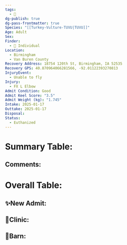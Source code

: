 ```yaml
---
tags:
  - 🦅
dg-publish: true
dg-pass-frontmatter: true
Species: "[[Turkey-Vulture-TUVU|TUVU]]"
Age: Adult
Sex: 
Finder:
  - 🧑 Individual
Location:
  - Birmingham
  - Van Buren County
Recovery Address: 18754 120th St, Birmingham, IA 52535
Recovery GPS: 40.870964066281566, -92.01122393270813
InjuryEvent:
  - Unable to fly
Injury:
  - FX L Elbow
Admit Condition: Good
Admit Keel Score: "3.5"
Admit Weight (kg): "1.745"
Intake: 2025-01-17
Outtake: 2025-01-17
Disposal: 
Status:
  - Euthanized
---
```


# Summary Table:


## Comments:


# Overall Table:

## ✨New Admit:



## 🏥Clinic:



## 🏡Barn:


